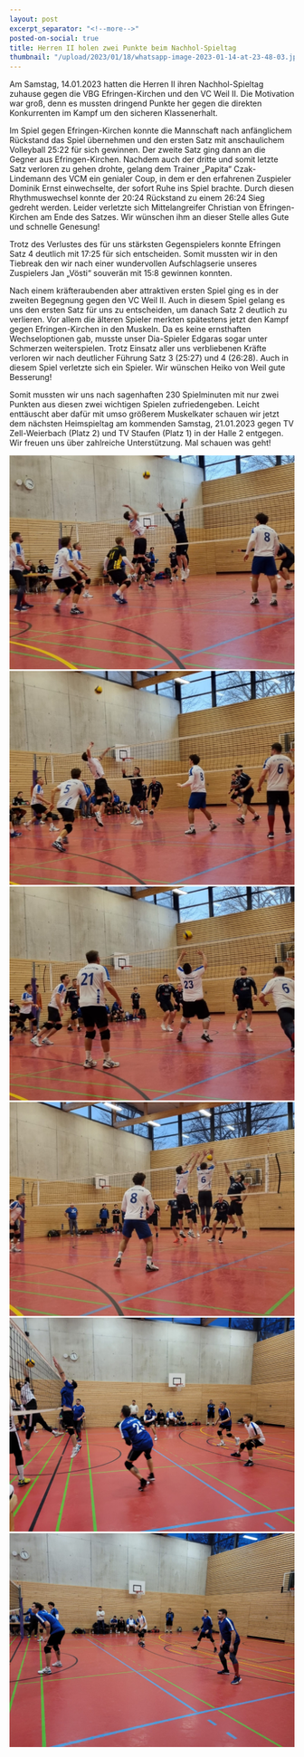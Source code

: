 ```yaml
---
layout: post
excerpt_separator: "<!--more-->"
posted-on-social: true
title: Herren II holen zwei Punkte beim Nachhol-Spieltag
thumbnail: "/upload/2023/01/18/whatsapp-image-2023-01-14-at-23-48-03.jpg"
---
```

Am Samstag, 14.01.2023 hatten die Herren II ihren Nachhol-Spieltag zuhause gegen die VBG Efringen-Kirchen und den VC Weil II. Die Motivation war groß, denn es mussten dringend Punkte her gegen die direkten Konkurrenten im Kampf um den sicheren Klassenerhalt.

Im Spiel gegen Efringen-Kirchen konnte die Mannschaft nach anfänglichem Rückstand das Spiel übernehmen und den ersten Satz mit anschaulichem Volleyball 25:22 für sich gewinnen. Der zweite Satz ging dann an die Gegner aus Efringen-Kirchen. Nachdem auch der dritte und somit letzte Satz verloren zu gehen drohte, gelang dem Trainer „Papita“ Czak-Lindemann des VCM ein genialer Coup, in dem er den erfahrenen Zuspieler Dominik Ernst einwechselte, der sofort Ruhe ins Spiel brachte. Durch diesen Rhythmuswechsel konnte der 20:24 Rückstand zu einem 26:24 Sieg gedreht werden. Leider verletzte sich Mittelangreifer Christian von Efringen- Kirchen am Ende des Satzes. Wir wünschen ihm an dieser Stelle alles Gute und schnelle Genesung!

Trotz des Verlustes des für uns stärksten Gegenspielers konnte Efringen Satz 4 deutlich mit 17:25 für sich entscheiden. Somit mussten wir in den Tiebreak den wir nach einer wundervollen Aufschlagserie unseres Zuspielers Jan „Vösti“ souverän mit 15:8 gewinnen konnten.

Nach einem kräfteraubenden aber attraktiven ersten Spiel ging es in der zweiten Begegnung gegen den VC Weil II. Auch in diesem Spiel gelang es uns den ersten Satz für uns zu entscheiden, um danach Satz 2 deutlich zu verlieren. Vor allem die älteren Spieler merkten spätestens jetzt den Kampf gegen Efringen-Kirchen in den Muskeln. Da es keine ernsthaften Wechseloptionen gab, musste unser Dia-Spieler Edgaras sogar unter Schmerzen weiterspielen. Trotz Einsatz aller uns verbliebenen Kräfte verloren wir nach deutlicher Führung Satz 3 (25:27) und 4 (26:28). Auch in diesem Spiel verletzte sich ein Spieler. Wir wünschen Heiko von Weil gute Besserung!

Somit mussten wir uns nach sagenhaften 230 Spielminuten mit nur zwei Punkten aus diesen zwei wichtigen Spielen zufriedengeben. Leicht enttäuscht aber dafür mit umso größerem Muskelkater schauen wir jetzt dem nächsten Heimspieltag am kommenden Samstag, 21.01.2023 gegen TV Zell-Weierbach (Platz 2) und TV Staufen (Platz 1) in der Halle 2 entgegen. Wir freuen uns über zahlreiche Unterstützung. Mal schauen was geht!

![](/upload/2023/01/18/whatsapp-image-2023-01-14-at-23-48-07.jpg)![](/upload/2023/01/18/whatsapp-image-2023-01-14-at-23-48-09.jpg)![](/upload/2023/01/18/whatsapp-image-2023-01-14-at-23-48-11.jpg)![](/upload/2023/01/18/whatsapp-image-2023-01-14-at-23-48-17.jpg)![](/upload/2023/01/18/whatsapp-image-2023-01-15-at-10-00-21.jpg)![](/upload/2023/01/18/whatsapp-image-2023-01-15-at-10-00-22.jpg)